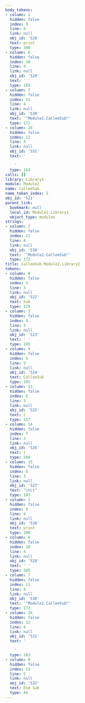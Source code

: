 ```yaml
---
body_tokens:
- column: 1
  hidden: false
  index: 9
  line: 4
  link: null
  obj_id: '528'
  text: print
  type: 100
- column: 6
  hidden: false
  index: 10
  line: 4
  link: null
  obj_id: '529'
  text: ' '
  type: 185
- column: 7
  hidden: false
  index: 11
  line: 4
  link: null
  obj_id: '530'
  text: '"Module2.CalleeSub"'
  type: 172
- column: 26
  hidden: false
  index: 12
  line: 4
  link: null
  obj_id: '531'
  text: '

    '
  type: 183
calls: []
library: Library1
module: Module2
name: CalleeSub
name_token_index: 5
obj_id: '521'
parent_link:
  bookmark: null
  local_id: Module2.Library1
  object_type: modules
strings:
- column: 7
  hidden: false
  index: 11
  line: 4
  link: null
  obj_id: '530'
  text: '"Module2.CalleeSub"'
  type: 172
title: CalleeSub.Module2.Library1
tokens:
- column: 0
  hidden: false
  index: 3
  line: 3
  link: null
  obj_id: '522'
  text: Sub
  type: 125
- column: 3
  hidden: false
  index: 4
  line: 3
  link: null
  obj_id: '523'
  text: ' '
  type: 185
- column: 4
  hidden: false
  index: 5
  line: 3
  link: null
  obj_id: '524'
  text: CalleeSub
  type: 181
- column: 13
  hidden: false
  index: 6
  line: 3
  link: null
  obj_id: '525'
  text: (
  type: 157
- column: 14
  hidden: false
  index: 7
  line: 3
  link: null
  obj_id: '526'
  text: )
  type: 168
- column: 15
  hidden: false
  index: 8
  line: 3
  link: null
  obj_id: '527'
  text: "\n\t"
  type: 183
- column: 1
  hidden: false
  index: 9
  line: 4
  link: null
  obj_id: '528'
  text: print
  type: 100
- column: 6
  hidden: false
  index: 10
  line: 4
  link: null
  obj_id: '529'
  text: ' '
  type: 185
- column: 7
  hidden: false
  index: 11
  line: 4
  link: null
  obj_id: '530'
  text: '"Module2.CalleeSub"'
  type: 172
- column: 26
  hidden: false
  index: 12
  line: 4
  link: null
  obj_id: '531'
  text: '

    '
  type: 183
- column: 0
  hidden: false
  index: 13
  line: 5
  link: null
  obj_id: '532'
  text: End Sub
  type: 44
---
```

